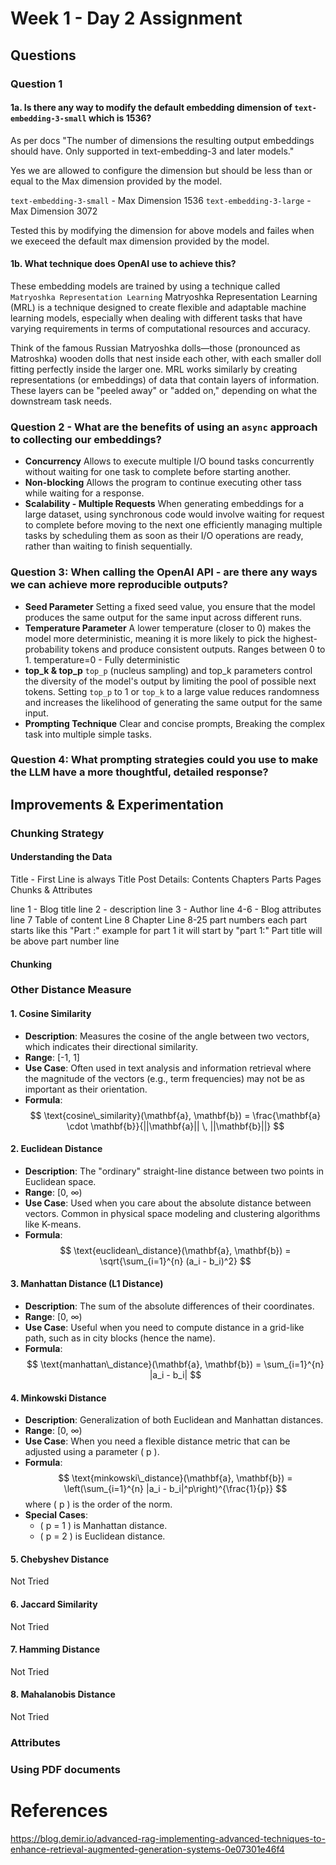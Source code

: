 # Week 1 - Day 2 Assignment

## Questions
### Question 1

#### 1a. Is there any way to modify the default embedding dimension of  `text-embedding-3-small` which is 1536?

As per docs "The number of dimensions the resulting output embeddings should have. Only supported in text-embedding-3 and later models." 

Yes we are allowed to configure the dimension but should be less than or equal to the Max dimension provided by the model.

`text-embedding-3-small` - Max Dimension 1536
`text-embedding-3-large` - Max Dimension 3072

Tested this by modifying the dimension for above models and failes when we execeed the default max dimension provided by the model.

#### 1b. What technique does OpenAI use to achieve this?

These embedding models are trained by using a technique called `Matryoshka Representation Learning`
Matryoshka Representation Learning (MRL) is a technique designed to create flexible and adaptable machine learning models, especially when dealing with different tasks that have varying requirements in terms of computational resources and accuracy.

Think of the famous Russian Matryoshka dolls—those (pronounced as Matroshka) wooden dolls that nest inside each other, with each smaller doll fitting perfectly inside the larger one. MRL works similarly by creating representations (or embeddings) of data that contain layers of information. These layers can be "peeled away" or "added on," depending on what the downstream task needs.

### Question 2 - What are the benefits of using an `async` approach to collecting our embeddings?

- **Concurrency** Allows to execute multiple I/O bound tasks concurrently without waiting for one task to complete before starting another.
- **Non-blocking** Allows the program to continue executing other tass while waiting for a response.
- **Scalability - Multiple Requests** When generating embeddings for a large dataset, using synchronous code would involve waiting for request to complete before moving to the next one efficiently managing multiple tasks by scheduling them as soon as their I/O operations are ready, rather than waiting to finish sequentially.
  

### Question 3: When calling the OpenAI API - are there any ways we can achieve more reproducible outputs?

- **Seed Parameter** Setting a fixed seed value, you ensure that the model produces the same output for the same input across different runs.
- **Temperature Parameter** A lower temperature (closer to 0) makes the model more deterministic, meaning it is more likely to pick the highest-probability tokens and produce consistent outputs. Ranges between 0 to 1. temperature=0  - Fully deterministic
- **top_k & top_p** `top_p` (nucleus sampling) and top_k parameters control the diversity of the model's output by limiting the pool of possible next tokens. Setting `top_p` to 1 or `top_k` to a large value reduces randomness and increases the likelihood of generating the same output for the same input.
- **Prompting Technique** Clear and concise prompts, Breaking the complex task into multiple simple tasks.


### Question 4: What prompting strategies could you use to make the LLM have a more thoughtful, detailed response?



## Improvements & Experimentation

### Chunking Strategy 
#### Understanding the Data
Title - First Line is always Title
Post Details:
Contents
    Chapters
       Parts
          Pages
            Chunks & Attributes

line 1 - Blog title
line 2  - description
line 3  - Author
line 4-6 - Blog attributes
line 7 Table of content
Line 8 Chapter
Line 8-25 part numbers
each part starts like this "Part <part number>:" example for part 1 it will start by "part 1:" 
Part title will be above part number line

#### Chunking



### Other Distance Measure

#### 1. **Cosine Similarity**
   - **Description**: Measures the cosine of the angle between two vectors, which indicates their directional similarity.
   - **Range**: [-1, 1]
   - **Use Case**: Often used in text analysis and information retrieval where the magnitude of the vectors (e.g., term frequencies) may not be as important as their orientation.
   - **Formula**: 
     $$
      \text{cosine\_similarity}(\mathbf{a}, \mathbf{b}) = \frac{\mathbf{a} \cdot \mathbf{b}}{||\mathbf{a}|| \, ||\mathbf{b}||}
      $$

#### 2. **Euclidean Distance**
   - **Description**: The "ordinary" straight-line distance between two points in Euclidean space.
   - **Range**: [0, ∞)
   - **Use Case**: Used when you care about the absolute distance between vectors. Common in physical space modeling and clustering algorithms like K-means.
   - **Formula**:
      $$
      \text{euclidean\_distance}(\mathbf{a}, \mathbf{b}) = \sqrt{\sum_{i=1}^{n} (a_i - b_i)^2}
      $$

#### 3. **Manhattan Distance (L1 Distance)**
   - **Description**: The sum of the absolute differences of their coordinates.
   - **Range**: [0, ∞)
   - **Use Case**: Useful when you need to compute distance in a grid-like path, such as in city blocks (hence the name).
   - **Formula**:
     $$
      \text{manhattan\_distance}(\mathbf{a}, \mathbf{b}) = \sum_{i=1}^{n} |a_i - b_i|
      $$

#### 4. **Minkowski Distance**
   - **Description**: Generalization of both Euclidean and Manhattan distances.
   - **Range**: [0, ∞)
   - **Use Case**: When you need a flexible distance metric that can be adjusted using a parameter \( p \). 
   - **Formula**:
     $$
      \text{minkowski\_distance}(\mathbf{a}, \mathbf{b}) = \left(\sum_{i=1}^{n} |a_i - b_i|^p\right)^{\frac{1}{p}}
      $$
      where \( p \) is the order of the norm.
   - **Special Cases**:
     - \( p = 1 \) is Manhattan distance.
     - \( p = 2 \) is Euclidean distance.

#### 5. **Chebyshev Distance**
   Not Tried

#### 6. **Jaccard Similarity**
   Not Tried

#### 7. **Hamming Distance**
   Not Tried

#### 8. **Mahalanobis Distance**
   Not Tried


### Attributes


### Using PDF documents


# References

https://blog.demir.io/advanced-rag-implementing-advanced-techniques-to-enhance-retrieval-augmented-generation-systems-0e07301e46f4